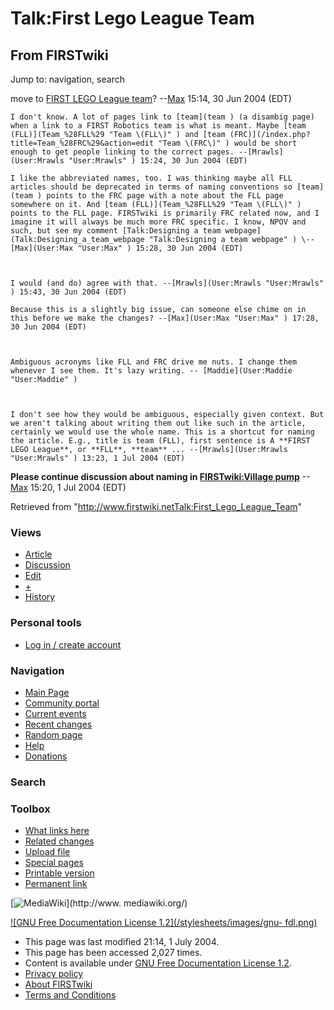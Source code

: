 # Talk:First Lego League Team

## From FIRSTwiki

Jump to: navigation, search

move to [FIRST LEGO League team](/index.php?title=FIRST_LEGO_League_team&action=edit "FIRST LEGO League
team")? --[Max](User:Max "User:Max") 15:14, 30 Jun 2004 (EDT)

```
I don't know. A lot of pages link to [team](team ) (a disambig page) when a link to a FIRST Robotics team is what is meant. Maybe [team (FLL)](Team_%28FLL%29 "Team \(FLL\)" ) and [team (FRC)](/index.php?title=Team_%28FRC%29&action=edit "Team \(FRC\)" ) would be short enough to get people linking to the correct pages. --[Mrawls](User:Mrawls "User:Mrawls" ) 15:24, 30 Jun 2004 (EDT) 

I like the abbreviated names, too. I was thinking maybe all FLL articles should be deprecated in terms of naming conventions so [team](team ) points to the FRC page with a note about the FLL page somewhere on it. And [team (FLL)](Team_%28FLL%29 "Team \(FLL\)" ) points to the FLL page. FIRSTwiki is primarily FRC related now, and I imagine it will always be much more FRC specific. I know, NPOV and such, but see my comment [Talk:Designing a team webpage](Talk:Designing_a_team_webpage "Talk:Designing a team webpage" ) \--[Max](User:Max "User:Max" ) 15:28, 30 Jun 2004 (EDT) 



I would (and do) agree with that. --[Mrawls](User:Mrawls "User:Mrawls" ) 15:43, 30 Jun 2004 (EDT) 

Because this is a slightly big issue, can someone else chime on in this before we make the changes? --[Max](User:Max "User:Max" ) 17:28, 30 Jun 2004 (EDT) 



Ambiguous acronyms like FLL and FRC drive me nuts. I change them whenever I see them. It's lazy writing. -- [Maddie](User:Maddie "User:Maddie" )



I don't see how they would be ambiguous, especially given context. But we aren't talking about writing them out like such in the article, certainly we would use the whole name. This is a shortcut for naming the article. E.g., title is team (FLL), first sentence is A **FIRST LEGO League**, or **FLL**, **team** ... --[Mrawls](User:Mrawls "User:Mrawls" ) 13:23, 1 Jul 2004 (EDT) 
```

**Please continue discussion about naming in [FIRSTwiki:Village pump](FIRSTwiki:Village_pump "FIRSTwiki:Village pump")** --[Max](User:Max "User:Max") 15:20, 1 Jul 2004 (EDT)

Retrieved from "<http://www.firstwiki.netTalk:First_Lego_League_Team>"

### Views

- [Article](First_Lego_League_Team)
- [Discussion](Talk:First_Lego_League_Team)
- [Edit](/index.php?title=Talk:First_Lego_League_Team&action=edit)
- [+](/index.php?title=Talk:First_Lego_League_Team&action=edit&section=new)
- [History](/index.php?title=Talk:First_Lego_League_Team&action=history)

### Personal tools

- [Log in / create account](/index.php?title=Special:Userlogin&returnto=Talk:First_Lego_League_Team)

[](Main_Page "Main Page")

### Navigation

- [Main Page](Main_Page)
- [Community portal](FIRSTwiki:Community_portal)
- [Current events](Current_events)
- [Recent changes](Special:Recentchanges)
- [Random page](Special:Random)
- [Help](Help:Contents)
- [Donations](FIRSTwiki:Site_support)

### Search

### Toolbox

- [What links here](Special:Whatlinkshere/Talk:First_Lego_League_Team)
- [Related changes](Special:Recentchangeslinked/Talk:First_Lego_League_Team)
- [Upload file](Special:Upload)
- [Special pages](Special:Specialpages)
- [Printable version](/index.php?title=Talk:First_Lego_League_Team&printable=yes)
- [Permanent link](/index.php?title=Talk:First_Lego_League_Team&oldid=39700)

[![MediaWiki](/skins/common/images/poweredby_mediawiki_88x31.png)](http://www.
mediawiki.org/)

[![GNU Free Documentation License 1.2](/stylesheets/images/gnu-
fdl.png)](http://www.gnu.org/copyleft/fdl.html)

- This page was last modified 21:14, 1 July 2004.
- This page has been accessed 2,027 times.
- Content is available under [GNU Free Documentation License 1.2](http://www.gnu.org/copyleft/fdl.html "http://www.gnu.org/copyleft/fdl.html").
- [Privacy policy](FIRSTwiki:Privacy_policy "FIRSTwiki:Privacy policy")
- [About FIRSTwiki](FIRSTwiki:About "FIRSTwiki:About")
- [Terms and Conditions](FIRSTwiki:Terms_and_conditions "FIRSTwiki:Terms and conditions")
